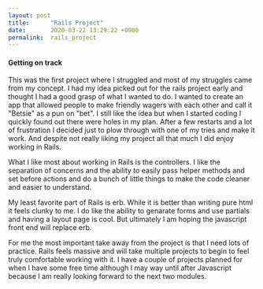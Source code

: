 ```yaml
---
layout: post
title:      "Rails Project"
date:       2020-03-22 13:29:22 +0000
permalink:  rails_project
---
```


#### Getting on track

This was the first project where I struggled and most of my struggles came from my concept. I had my idea picked out for the rails project early and thought I had a good grasp of what I wanted to do. I wanted to create an app that allowed people to make friendly wagers with each other and call it "Betsie" as a pun on "bet". I still like the idea but when I started coding I quickly found out there were holes in my plan. After a few restarts and a lot of frustration I decided just to plow through with one of my tries and make it work.  And despite not really liking my project all that much I did enjoy working in Rails. 

What I like most about working in Rails is the controllers. I like the separation of concerns and the ability to easily pass helper methods and set before actions and do a bunch of little things to make the code cleaner and easier to understand. 

My least favorite part of Rails is erb. While it is better than writing pure html it feels clunky to me. I do like the ability to genarate forms and use partials and having a layout page is cool. But ultimately I am hoping the javascript front end will replace erb.

For me  the most important take away from the project is that I need lots of practice. Rails feels massive and will take multiple projects to begin to feel truly comfortable working with it. I have a couple of projects planned for when I have some free time although I may way until after Javascript because I am really looking forward to the next two modules.


